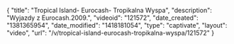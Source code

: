 {
    "title": "Tropical Island- Eurocash- Tropikalna Wyspa",
    "description": "Wyjazdy z Eurocash.2009.",
    "videoid": "121572",
    "date_created": "1381365954",
    "date_modified": "1418181054",
    "type": "captivate",
    "layout": "video",
    "url": "\/v\/tropical-island-eurocash-tropikalna-wyspa\/121572"
}